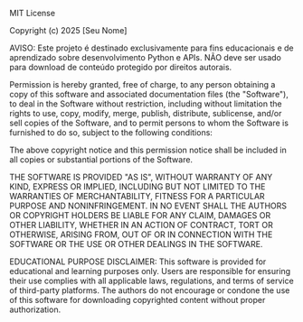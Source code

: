 MIT License

Copyright (c) 2025 [Seu Nome]

AVISO: Este projeto é destinado exclusivamente para fins educacionais e de 
aprendizado sobre desenvolvimento Python e APIs. NÃO deve ser usado para 
download de conteúdo protegido por direitos autorais.

Permission is hereby granted, free of charge, to any person obtaining a copy
of this software and associated documentation files (the "Software"), to deal
in the Software without restriction, including without limitation the rights
to use, copy, modify, merge, publish, distribute, sublicense, and/or sell
copies of the Software, and to permit persons to whom the Software is
furnished to do so, subject to the following conditions:

The above copyright notice and this permission notice shall be included in all
copies or substantial portions of the Software.

THE SOFTWARE IS PROVIDED "AS IS", WITHOUT WARRANTY OF ANY KIND, EXPRESS OR
IMPLIED, INCLUDING BUT NOT LIMITED TO THE WARRANTIES OF MERCHANTABILITY,
FITNESS FOR A PARTICULAR PURPOSE AND NONINFRINGEMENT. IN NO EVENT SHALL THE
AUTHORS OR COPYRIGHT HOLDERS BE LIABLE FOR ANY CLAIM, DAMAGES OR OTHER
LIABILITY, WHETHER IN AN ACTION OF CONTRACT, TORT OR OTHERWISE, ARISING FROM,
OUT OF OR IN CONNECTION WITH THE SOFTWARE OR THE USE OR OTHER DEALINGS IN THE
SOFTWARE.

EDUCATIONAL PURPOSE DISCLAIMER:
This software is provided for educational and learning purposes only. Users
are responsible for ensuring their use complies with all applicable laws,
regulations, and terms of service of third-party platforms. The authors do
not encourage or condone the use of this software for downloading copyrighted
content without proper authorization.